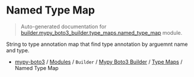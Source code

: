 # Named Type Map

> Auto-generated documentation for [builder.mypy_boto3_builder.type_maps.named_type_map](https://github.com/vemel/mypy_boto3/blob/master/builder/mypy_boto3_builder/type_maps/named_type_map.py) module.

String to type annotation map that find type annotation by arguemnt name and type.

- [mypy-boto3](../../../README.md#mypy_boto3) / [Modules](../../../MODULES.md#mypy-boto3-modules) / `Builder` / [Mypy Boto3 Builder](../index.md#mypy-boto3-builder) / [Type Maps](index.md#type-maps) / Named Type Map
